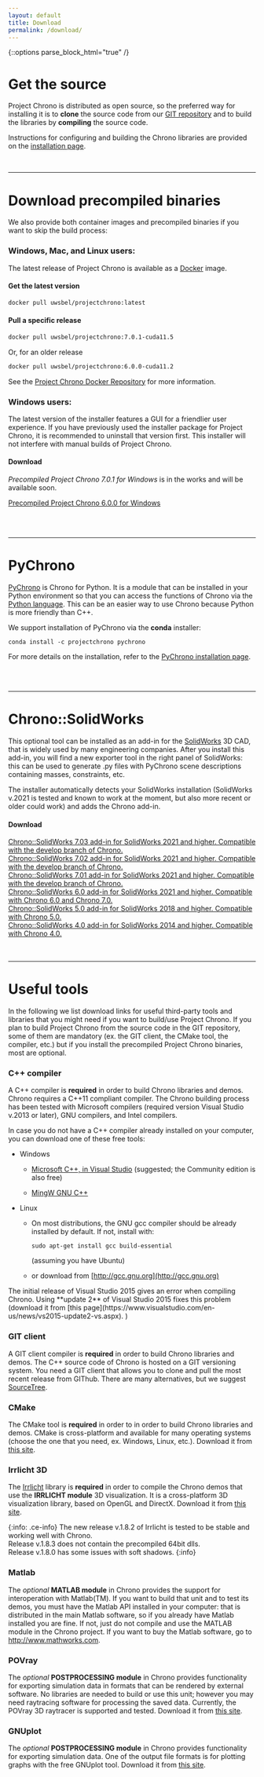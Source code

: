 ```yaml
---
layout: default
title: Download
permalink: /download/
---
```


{::options parse_block_html="true" /}

Get the source
==============

Project Chrono is distributed as open source, so the preferred way for installing it is to **clone** the source code from our [GIT repository](https://github.com/projectchrono/chrono) and to build the libraries by **compiling** the source code.

Instructions for configuring and building the Chrono libraries are provided on the [installation page](http://api.projectchrono.org/development/tutorial_table_of_content_install.html).

<br>

---

Download precompiled binaries
=============================

We also provide both container images and precompiled binaries if you want to skip the build process:

### Windows, Mac, and Linux users:
The latest release of Project Chrono is available as a [Docker](https://www.docker.com/products/docker-desktop) image.
<div class="well">

#### Get the latest version

```sh
docker pull uwsbel/projectchrono:latest
```

#### Pull a specific release
```sh
docker pull uwsbel/projectchrono:7.0.1-cuda11.5
```
Or, for an older release
```sh
docker pull uwsbel/projectchrono:6.0.0-cuda11.2
```

See the [Project Chrono Docker Repository](https://hub.docker.com/repository/docker/uwsbel/projectchrono) for more information. 
</div>

### Windows users:
The latest version of the installer features a GUI for a friendlier user experience. If you have previously used the installer package for Project Chrono, it is recommended to uninstall that version first. This installer will not interfere with manual builds of Project Chrono.

<div class="well">

#### <span class="glyphicon glyphicon-download-alt"></span> Download

_Precompiled Project Chrono 7.0.1 for Windows_ is in the works and will be available soon. 

[Precompiled Project Chrono 6.0.0 for Windows](https://github.com/projectchrono/chrono/releases/download/6.0.0/projectchrono-installer-6.0.0.exe)

</div>



<br />
<br />

---

PyChrono
========

[PyChrono](http://projectchrono.org/pychrono/) is Chrono for Python. It is a module that can be installed in your Python environment so that you can access the functions of Chrono via the [Python language](http://www.python.org). This can be an easier way to use Chrono because Python is more friendly than C++.

We support installation of PyChrono via the **conda** installer:

```
conda install -c projectchrono pychrono
```

For more details on the installation, refer to the 
[PyChrono installation page](http://api.projectchrono.org/pychrono_installation.html).


<br>
<br>


---


Chrono::SolidWorks
==================

This optional tool can be installed as an add-in for the
[SolidWorks](http://www.SolidWorks.com) 3D CAD, that is widely used by
many engineering companies. After you install this add-in, you will find
a new exporter tool in the right panel of SolidWorks: this can be used
to generate .py files with PyChrono scene descriptions
containing masses, constraints, etc.

The installer automatically detects your SolidWorks installation (SolidWorks v.2021 is tested
and known to work at the moment, but also more recent or older could work) and adds the
Chrono add-in.

<div class="well">
<h4> <span class="glyphicon glyphicon-download-alt"></span> Download</h4>
<a href="http://www.projectchrono.org/assets/installers/ChronoEngine_SolidWorks_v7.03.exe"> Chrono::SolidWorks 7.03 add-in for SolidWorks 2021 and higher. Compatible with the develop branch of Chrono.</a><br />
<a href="http://www.projectchrono.org/assets/installers/ChronoEngine_SolidWorks_v7.02.exe"> Chrono::SolidWorks 7.02 add-in for SolidWorks 2021 and higher. Compatible with the develop branch of Chrono.</a><br />
<a href="http://www.projectchrono.org/assets/installers/ChronoEngine_SolidWorks_v7.01.exe"> Chrono::SolidWorks 7.01 add-in for SolidWorks 2021 and higher. Compatible with the develop branch of Chrono.</a><br />
<a href="http://www.projectchrono.org/assets/installers/ChronoEngine_SolidWorks_dev.exe"> Chrono::SolidWorks 6.0 add-in for SolidWorks 2021 and higher. Compatible with Chrono 6.0 and Chrono 7.0.</a><br />
<a href="http://www.projectchrono.org/assets/installers/ChronoEngine_SolidWorks_v5.01.exe"> Chrono::SolidWorks 5.0 add-in for SolidWorks 2018 and higher. Compatible with Chrono 5.0.</a><br />
<a href="http://www.projectchrono.org/assets/installers/ChronoEngine_SolidWorks_v4.02.exe"> Chrono::SolidWorks 4.0 add-in for SolidWorks 2014 and higher. Compatible with Chrono 4.0.</a><br />
</div>

<br>
<br>

---


Useful tools
=============================

In the following we list download links for useful third-party tools and libraries that you might need if you want to build/use Project Chrono. If you plan to build Project Chrono from the source code in the GIT repository, some of them are mandatory (ex. the GIT client, the CMake tool, the compiler, etc.) but if you install the precompiled Project Chrono binaries, most are optional.


### C++ compiler

A C++ compiler is **required** in order to build
Chrono libraries and demos. Chrono requires a C++11 compliant compiler. The Chrono building process has been tested with Microsoft compilers (required version Visual Studio v.2013 or later), GNU compilers, and Intel compilers.

<div class="ce-info">

In case you do not have a C++ compiler already installed on your computer, you can download one of these free tools:

* Windows

  * [Microsoft C++, in Visual Studio](https://www.visualstudio.com)  (suggested; the Community edition is also free)

  * [MingW GNU C++](http://www.mingw.org/wiki/InstallationHOWTOforMinGW)

* Linux

  * On most distributions, the GNU gcc compiler should be already installed by default. If not, install with:  
	```
	sudo apt-get install gcc build-essential
	```  
    (assuming you have Ubuntu)

  * or download from [http://gcc.gnu.org](http://gcc.gnu.org)
</div>

<div class="ce-danger">
The initial release of Visual Studio 2015 gives an
error when compiling Chrono. Using **update 2** of Visual Studio 2015 fixes this problem (download it from
[this page](https://www.visualstudio.com/en-us/news/vs2015-update2-vs.aspx). )
</div>


### GIT client

A GIT client compiler is **required** in order to build
Chrono libraries and demos.
The C++ source code of Chrono is hosted on a GIT versioning system.
You need a GIT client that allows you to clone and pull the most recent release from GIThub.
There are many alternatives, but we suggest [SourceTree](https://www.sourcetreeapp.com/).


### CMake

The CMake tool is **required** in order to in order to build
Chrono libraries and demos. CMake is cross-platform and available
for many operating systems (choose the one that you need, ex. Windows,
Linux, etc.). Download it from [this site](http://www.cmake.org/cmake/resources/software.html).


### Irrlicht 3D

The [Irrlicht](http://irrlicht.sourceforge.net/downloads.html) library
is **required** in order to compile the Chrono demos that use the **IRRLICHT module**
3D visualization. It is a cross-platform 3D visualization library, based
on OpenGL and DirectX. Download it from [this site](http://downloads.sourceforge.net/irrlicht/irrlicht-1.8.2.zip).

{:info: .ce-info}
The new release v.1.8.2 of Irrlicht is tested to be stable and working well with Chrono.  
Release v.1.8.3 does not contain the precompiled 64bit dlls.  
Release v.1.8.0 has some issues with soft shadows.
{:info}


### Matlab

The *optional* **MATLAB module** in Chrono provides the support
for interoperation with Matlab(TM). If you want to build that unit and
to test its demos, you must have the Matlab API installed in your
computer: that is distributed in the main Matlab software, so if you
already have Matlab installed you are fine. If not, just do not compile and use the
MATLAB module in the Chrono project. If you want to buy the
Matlab software, go to
[<http://www.mathworks.com>](http://www.mathworks.com).


### POVray

The *optional* **POSTPROCESSING module** in Chrono provides
functionality for exporting simulation data in formats that can be
rendered by external software. No libraries are needed to build or use
this unit; however you may need raytracing software for
processing the saved data. Currently, the POVray 3D raytracer is
supported and tested. Download it from [this
site](http://www.povray.org).

### GNUplot

The *optional* **POSTPROCESSING module** in Chrono provides
functionality for exporting simulation data. One of the output file formats
is for plotting graphs with the free GNUplot tool. Download it from [this
site](http://www.gnuplot.info).
